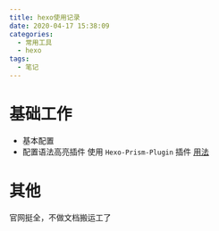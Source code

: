 ```yaml
---
title: hexo使用记录
date: 2020-04-17 15:38:09
categories:
  - 常用工具
  - hexo
tags:
  - 笔记
---
```


# 基础工作

- 基本配置
- 配置语法高亮插件
  使用 `Hexo-Prism-Plugin` 插件 [用法](https://github.com/ele828/hexo-prism-plugin)

# 其他

官网挺全，不做文档搬运工了

<!--
{% blockquote 本文内容来自Hexo官方文档 https://hexo.io/zh-cn %}
{% endblockquote %} -->
